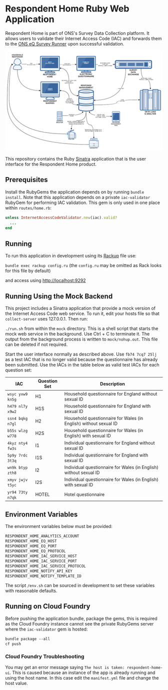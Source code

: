 # Respondent Home Ruby Web Application
Respondent Home is part of ONS's Survey Data Collection platform. It allows users to validate their Internet Access Code (IAC) and forwards
them to the [ONS eQ Survey Runner](https://github.com/ONSdigital/eq-survey-runner) upon successful validation.

![The ONS Survey Data Collection platform](/images/sdc_platform.png?raw=true)

This repository contains the Ruby [Sinatra](http://www.sinatrarb.com/) application that is the user interface for the Respondent Home product.

## Prerequisites
Install the RubyGems the application depends on by running `bundle install`. Note that this application depends on a private `iac-validator` RubyGem for performing IAC validation. This gem is only used in one place within `routes/home.rb`:

```ruby
unless InternetAccessCodeValidator.new(iac).valid?
  ...
end
```

## Running
To run this application in development using its [Rackup](http://rack.github.io/) file use:

  `bundle exec rackup config.ru` (the `config.ru` may be omitted as Rack looks for this file by default)

and access using [http://localhost:9292](http://localhost:9292)

## Running Using the Mock Backend
This project includes a Sinatra application that provide a mock version of the Internet Access Code web service. To run it, edit your hosts file so that `collect-server` uses 127.0.0.1. Then run:

  `./run.sh` from within the `mock` directory. This is a shell script that starts the mock web service in the background. Use Ctrl + C to terminate it. The output from the background process is written to `mock/nohup.out`. This file can be deleted if not required.

Start the user interface normally as described above. Use `fb74 7cq7 25lj` as a test IAC that is no longer valid because the questionnaire has already been submitted. Use the IACs in the table below as valid test IACs for each question set:

<table>
  <thead>
    <tr>
      <th>IAC</th>
      <th>Question Set</th>
      <th>Description</th>
    </tr>
  </thead>
  <tbody>
    <tr>
      <td><code>wsyc yxw9 kn5g</code></td>
      <td>H1</td>
      <td>Household questionnaire for England without sexual ID</td>
    </tr>
    <tr>
      <td><code>h479 nl7y x9w2</code></td>
      <td>H1S</td>
      <td>Household questionnaire for England with sexual ID</td>
    </tr>
    <tr>
      <td><code>ssn4 bqkg n7gl</code></td>
      <td>H2</td>
      <td>Household questionnaire for Wales (in English) without sexual ID</td>
    </tr>
    <tr>
      <td><code>b55s wlzg w778</code></td>
      <td>H2S</td>
      <td>Household questionnaire for Wales (in English) with sexual ID</td>
    </tr>
    <tr>
      <td><code>4kyz nty4 fw3s</code></td>
      <td>I1</td>
      <td>Individual questionnaire for England without sexual ID</td>
    </tr>
    <tr>
      <td><code>5p9y 7rdc 3t3q</code></td>
      <td>I1S</td>
      <td>Individual questionnaire for England with sexual ID</td>
    </tr>
    <tr>
      <td><code>wn9k btyp zth8</code></td>
      <td>I2</td>
      <td>Individual questionnaire for Wales (in English) without sexual ID</td>
    </tr>
    <tr>
      <td><code>xmyv jwjv t5yc</code></td>
      <td>I2S</td>
      <td>Individual questionnaire for Wales (in English) with sexual ID</td>
    </tr>
    <tr>
      <td><code>yr94 73ty n7qk</code></td>
      <td>HOTEL</td>
      <td>Hotel questionnaire</td>
    </tr>
  </tbody>
</table>

## Environment Variables
The environment variables below must be provided:

```
RESPONDENT_HOME_ANALYTICS_ACCOUNT
RESPONDENT_HOME_EQ_HOST
RESPONDENT_HOME_EQ_PORT
RESPONDENT_HOME_EQ_PROTOCOL
RESPONDENT_HOME_IAC_SERVICE_HOST
RESPONDENT_HOME_IAC_SERVICE_PORT
RESPONDENT_HOME_IAC_SERVICE_PROTOCOL
RESPONDENT_HOME_NOTIFY_API_KEY
RESPONDENT_HOME_NOTIFY_TEMPLATE_ID
```

The script `/env.sh` can be sourced in development to set these variables with reasonable defaults.

## Running on Cloud Foundry
Before pushing the application bundle, package the gems, this is required as the Cloud Foundry instance cannot see the private RubyGems server where the `iac-validator` gem is hosted:

```
bundle package --all
cf push
```

### Cloud Foundry Troubleshooting
You may get an error message saying `The host is taken: respondent-home-ui`. This is caused because an instance of the app is already running and using the host name. In this case edit the `manifest.yml` file and change the host value.
